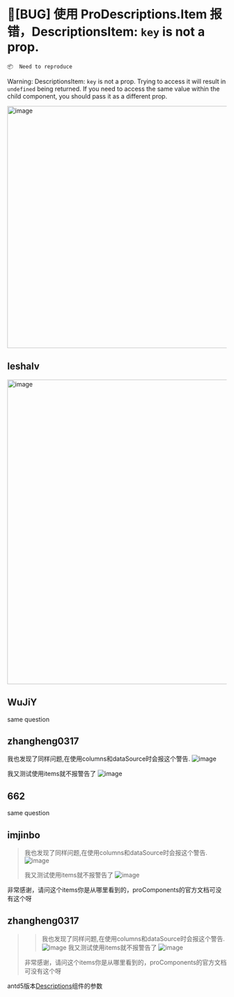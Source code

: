 # 🐛[BUG] 使用 ProDescriptions.Item 报错，DescriptionsItem: `key` is not a prop.

`📦  Need to reproduce`

Warning: DescriptionsItem: `key` is not a prop. Trying to access it will result in `undefined` being returned. If you need to access the same value within the child component, you should pass it as a different prop.

<img width="554" alt="image" src="https://github.com/ant-design/pro-components/assets/30397655/739c5efc-b1bb-4ee1-9a92-7595aa246de1">

## leshalv

  <img width="697" alt="image" src="https://github.com/ant-design/pro-components/assets/30397655/f520952d-92a2-4b12-977d-3d1daa066ca2">

## WuJiY

same question

## zhangheng0317

我也发现了同样问题,在使用columns和dataSource时会报这个警告.
![image](https://github.com/ant-design/pro-components/assets/76459860/ab046335-3da0-4ea6-a394-8a77fbaaa624)

我又测试使用items就不报警告了
![image](https://github.com/ant-design/pro-components/assets/76459860/edff326f-00fa-4f47-9cde-03eb63d0bdb2)

## 662

same question

## imjinbo

> 我也发现了同样问题,在使用columns和dataSource时会报这个警告. ![image](https://user-images.githubusercontent.com/76459860/259617107-ab046335-3da0-4ea6-a394-8a77fbaaa624.png)
>
> 我又测试使用items就不报警告了 ![image](https://user-images.githubusercontent.com/76459860/259617326-edff326f-00fa-4f47-9cde-03eb63d0bdb2.png)

非常感谢，请问这个items你是从哪里看到的，proComponents的官方文档可没有这个呀

## zhangheng0317

> > 我也发现了同样问题,在使用columns和dataSource时会报这个警告. ![image](https://user-images.githubusercontent.com/76459860/259617107-ab046335-3da0-4ea6-a394-8a77fbaaa624.png)
> > 我又测试使用items就不报警告了 ![image](https://user-images.githubusercontent.com/76459860/259617326-edff326f-00fa-4f47-9cde-03eb63d0bdb2.png)
>
> 非常感谢，请问这个items你是从哪里看到的，proComponents的官方文档可没有这个呀

antd5版本[Descriptions](https://ant-design.antgroup.com/components/descriptions-cn#api)组件的参数
